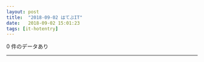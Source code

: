 ```yaml
---
layout: post
title:  "2018-09-02 はてぶIT"
date:   2018-09-02 15:01:23
tags: [it-hotentry]
---
```

0 件のデータあり

<hr>
